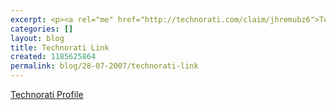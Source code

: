 ```yaml
---
excerpt: <p><a rel="me" href="http://technorati.com/claim/jhremubz6">Technorati Profile</a></p>
categories: []
layout: blog
title: Technorati Link
created: 1185625864
permalink: blog/28-07-2007/technorati-link
---
```

<p><a rel="me" href="http://technorati.com/claim/jhremubz6">Technorati Profile</a></p>
